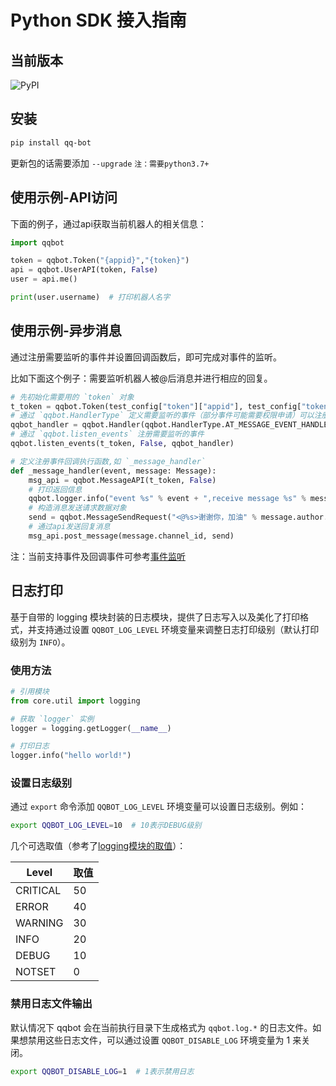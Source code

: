 # Python SDK 接入指南

## 当前版本
![PyPI](https://img.shields.io/pypi/v/qq-bot)

## 安装

``` bash
pip install qq-bot
```

更新包的话需要添加 ``--upgrade`` ``注：需要python3.7+``

## 使用示例-API访问

下面的例子，通过api获取当前机器人的相关信息：

``` py
import qqbot

token = qqbot.Token("{appid}","{token}")
api = qqbot.UserAPI(token, False)
user = api.me()

print(user.username)  # 打印机器人名字
```

## 使用示例-异步消息

通过注册需要监听的事件并设置回调函数后，即可完成对事件的监听。

比如下面这个例子：需要监听机器人被@后消息并进行相应的回复。

``` py
# 先初始化需要用的 `token` 对象
t_token = qqbot.Token(test_config["token"]["appid"], test_config["token"]["token"])
# 通过 `qqbot.HandlerType` 定义需要监听的事件（部分事件可能需要权限申请）可以注册多个
qqbot_handler = qqbot.Handler(qqbot.HandlerType.AT_MESSAGE_EVENT_HANDLER, _message_handler)
# 通过 `qqbot.listen_events` 注册需要监听的事件
qqbot.listen_events(t_token, False, qqbot_handler)

# 定义注册事件回调执行函数,如 `_message_handler`
def _message_handler(event, message: Message):
    msg_api = qqbot.MessageAPI(t_token, False)
    # 打印返回信息
    qqbot.logger.info("event %s" % event + ",receive message %s" % message.content)
    # 构造消息发送请求数据对象
    send = qqbot.MessageSendRequest("<@%s>谢谢你，加油" % message.author.id, message.id)
    # 通过api发送回复消息
    msg_api.post_message(message.channel_id, send)
```

注：当前支持事件及回调事件可参考[事件监听](websocket/listen_events.md#当前支持的事件类型)

## 日志打印

基于自带的 logging 模块封装的日志模块，提供了日志写入以及美化了打印格式，并支持通过设置 `QQBOT_LOG_LEVEL` 环境变量来调整日志打印级别（默认打印级别为 `INFO`）。

### 使用方法

``` py
# 引用模块
from core.util import logging

# 获取 `logger` 实例
logger = logging.getLogger(__name__)

# 打印日志
logger.info("hello world!")
```

### 设置日志级别

通过 `export` 命令添加 `QQBOT_LOG_LEVEL` 环境变量可以设置日志级别。例如：

``` bash
export QQBOT_LOG_LEVEL=10  # 10表示DEBUG级别
```

几个可选取值（参考了[logging模块的取值](https://docs.python.org/3/library/logging.html#levels)）：

| Level | 取值 |
| ----- | ------------- |
| CRITICAL  | 50  |
| ERROR | 40 |
| WARNING | 30 |
| INFO | 20 |
| DEBUG | 10 |
| NOTSET | 0 |

### 禁用日志文件输出

默认情况下 qqbot 会在当前执行目录下生成格式为 `qqbot.log.*` 的日志文件。如果想禁用这些日志文件，可以通过设置 `QQBOT_DISABLE_LOG` 环境变量为 1 来关闭。

``` bash
export QQBOT_DISABLE_LOG=1  # 1表示禁用日志
```
